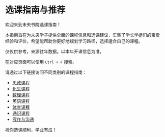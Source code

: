 # 选课指南与推荐

欢迎来到未央书院选课指南！

本指南旨在为未央学子提供全面的课程信息和选课建议，汇集了学长学姐们的宝贵经验和评价。希望能帮助你更好地规划学习路径，选择适合自己的课程。

仅仅供参考，来源往年数据，以本年开课信息为准。

在对应页面可以使用 `Ctrl + F` 搜索。

请通过以下链接访问不同类别的课程指南：


*   [思政课程](./politics/)
*   [化生课程](./chem_bio/)
*   [数理课程](./math_phys/)
*   [英语课程](./english/)
*   [体育课程](./pe/)
*   [通识课程](./general/)
*   [写作与沟通](./academic_writing/)

祝你选课顺利，学业有成！
